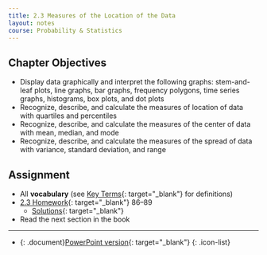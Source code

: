 ```yaml
---
title: 2.3 Measures of the Location of the Data
layout: notes
course: Probability & Statistics
---
```


## Chapter Objectives

- Display data graphically and interpret the following graphs: stem-and-leaf plots, line graphs, bar graphs, frequency polygons, time series graphs, histograms, box plots, and dot plots
- Recognize, describe, and calculate the measures of location of data with quartiles and percentiles
- Recognize, describe, and calculate the measures of the center of data with mean, median, and mode
- Recognize, describe, and calculate the measures of the spread of data with variance, standard deviation, and range

## Assignment

- All **vocabulary** (see [Key Terms](https://openstax.org/books/statistics/pages/2-key-terms){: target="_blank"} for definitions)
- [2.3 Homework](https://openstax.org/books/statistics/pages/2-homework#fs-idm1839472){: target="_blank"} 86–89
  - [Solutions](https://manville.instructure.com/courses/5660/files?preview=780645){: target="_blank"}
- Read the next section in the book

---

- {: .document}[PowerPoint version](https://1drv.ms/p/c/c4097c61e06a2b97/ET-8znfDPpNFtGYQW5wKTW8BLZ1cWnHOgo3nHEXMRrI7lA?e=MZ9yhF){: target="_blank"}
{: .icon-list}